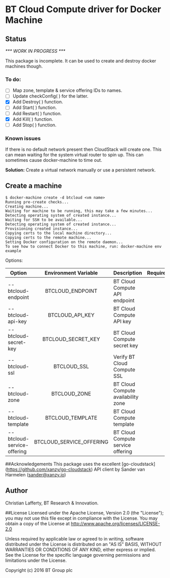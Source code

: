 # BT Cloud Compute driver for Docker Machine

## Status
_*** WORK IN PROGRESS ***_

This package is incomplete. It can be used to create and destroy docker machines though.

### To do:

- [ ] Map zone, template & service offering IDs to names.
- [ ] Update checkConfig( ) for the latter.
- [x] Add Destroy( ) function.
- [ ] Add Start( ) function.
- [ ] Add Restart( ) function.
- [x] Add Kill( ) function.
- [ ] Add Stop( ) function.

### Known issues

If there is no default network present then CloudStack will create one. This can mean waiting for the system virtual router to spin up. This can sometimes cause docker-machine to time out.

**Solution:** Create a virtual network manually or use a persistent network.

## Create a machine

```
$ docker-machine create -d btcloud <vm name>
Running pre-create checks...
Creating machine...
Waiting for machine to be running, this may take a few minutes...
Detecting operating system of created instance...
Waiting for SSH to be available...
Detecting operating system of created instance...
Provisioning created instance...
Copying certs to the local machine directory...
Copying certs to the remote machine...
Setting Docker configuration on the remote daemon...
To see how to connect Docker to this machine, run: docker-machine env example
```

Options:

| Option                      | Environment Variable      | Description                           |Required |
|-----------------------------|:-------------------------:|---------------------------------------|--------:|
| --btcloud-endpoint          | BTCLOUD_ENDPOINT          | BT Cloud Compute API endpoint         | N |
| --btcloud-api-key           | BTCLOUD_API_KEY           | BT Cloud Compute API key              | Y |
| --btcloud-secret-key        | BTCLOUD_SECRET_KEY        | BT Cloud Compute secret key           | Y |
| --btcloud-ssl               | BTCLOUD_SSL               | Verify BT Cloud Compute SSL           | N |
| --btcloud-zone              | BTCLOUD_ZONE              | BT Cloud Compute availability zone    | Y |
| --btcloud-template          | BTCLOUD_TEMPLATE          | BT Cloud Compute template             | Y |
| --btcloud-service-offering  | BTCLOUD_SERVICE_OFFERING  | BT Cloud Compute service offering     | Y |

##Acknowledgements
This package uses the excellent [go-cloudstack] (https://github.com/xanzy/go-cloudstack) API client by Sander van Harmelen (<sander@xanzy.io>)

## Author
Christian Lafferty, BT Research & Innovation.

##License
Licensed under the Apache License, Version 2.0 (the "License"); you may not use this file except in compliance with the License. You may obtain a copy of the License at <http://www.apache.org/licenses/LICENSE-2.0>

Unless required by applicable law or agreed to in writing, software distributed under the License is distributed on an "AS IS" BASIS, WITHOUT WARRANTIES OR CONDITIONS OF ANY KIND, either express or implied. See the License for the specific language governing permissions and limitations under the License.

Copyright (c) 2016 BT Group plc
